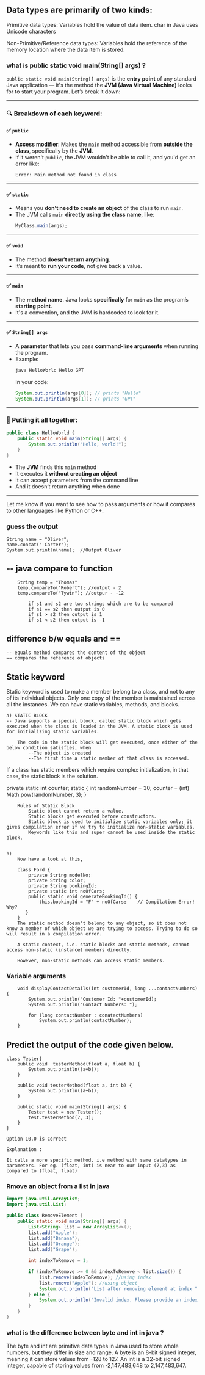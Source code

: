 ## Data types are primarily of two kinds:

Primitive data types: Variables hold the value of data item. char in Java uses Unicode characters

Non-Primitive/Reference data types: Variables hold the reference of the memory location where the data item is stored.

### what is public static void main(String[] args) ?

`public static void main(String[] args)` is the **entry point** of any standard Java application — it's the method the **JVM (Java Virtual Machine)** looks for to start your program. Let’s break it down:

---

### 🔍 **Breakdown of each keyword:**

#### ✅ `public`

- **Access modifier**: Makes the `main` method accessible from **outside the class**, specifically by the **JVM**.
- If it weren't `public`, the JVM wouldn't be able to call it, and you'd get an error like:
  ```
  Error: Main method not found in class
  ```

---

#### ✅ `static`

- Means you **don’t need to create an object** of the class to run `main`.
- The JVM calls `main` **directly using the class name**, like:
  ```java
  MyClass.main(args);
  ```

---

#### ✅ `void`

- The method **doesn’t return anything**.
- It’s meant to **run your code**, not give back a value.

---

#### ✅ `main`

- The **method name**. Java looks **specifically** for `main` as the program’s **starting point**.
- It's a convention, and the JVM is hardcoded to look for it.

---

#### ✅ `String[] args`

- A **parameter** that lets you pass **command-line arguments** when running the program.
- Example:
  ```bash
  java HelloWorld Hello GPT
  ```
  In your code:
  ```java
  System.out.println(args[0]); // prints "Hello"
  System.out.println(args[1]); // prints "GPT"
  ```

---

### 🔁 Putting it all together:

```java
public class HelloWorld {
    public static void main(String[] args) {
        System.out.println("Hello, world!");
    }
}
```

- The **JVM** finds this `main` method
- It executes it **without creating an object**
- It can accept parameters from the command line
- And it doesn’t return anything when done

---

Let me know if you want to see how to pass arguments or how it compares to other languages like Python or C++.

### guess the output

    String name = "Oliver";
    name.concat(" Carter");
    System.out.println(name);  //Output Oliver

## -- java compare to function

    	String temp = "Thomas"
    	temp.compareTo("Robert"); //output - 2
    	temp.compareTo("Tywin"); //outpur - -12

    		if s1 and s2 are two strings which are to be compared
    		if s1 == s2 then output is 0
    		if s1 > s2 then output is 1
    		if s1 < s2 then output is -1

## difference b/w equals and ==

    -- equals method compares the content of the object
    == compares the reference of objects

## Static keyword

Static keyword is used to make a member belong to a class, and not to any of its individual objects. Only one copy of the member is maintained across all the instances. We can have static variables, methods, and blocks.

    a) STATIC BLOCK
    -- Java supports a special block, called static block which gets executed when the class is loaded in the JVM. A static block is used for initializing static variables.

    	The code in the static block will get executed, once either of the below condition satisfies, when
    		--The object is created
    		--The first time a static member of that class is accessed.

If a class has static members which require complex initialization, in that case, the static block is the solution.

private static int counter;
static {
int randomNumber = 30;
counter = (int) Math.pow(randomNumber, 3);
}

    	Rules of Static Block
    		Static block cannot return a value.
    		Static blocks get executed before constructors.
    		Static block is used to initialize static variables only; it gives compilation error if we try to initialize non-static variables.
    		Keywords like this and super cannot be used inside the static block.


    b)
    	Now have a look at this,

    	class Ford {
    	    private String modelNo;
    	    private String color;
    	    private String bookingId;
    	    private static int noOfCars;
    	    public static void generateBookingId() {
    	        this.bookingId = "F" + noOfCars;    // Compilation Error! Why?
    	   }
    	}
    	The static method doesn't belong to any object, so it does not know a member of which object we are trying to access. Trying to do so will result in a compilation error.

    	A static context, i.e. static blocks and static methods, cannot access non-static (instance) members directly.

    	However, non-static methods can access static members.

### Variable arguments

    	void displayContactDetails(int customerId, long ...contactNumbers){
    	    System.out.println("Customer Id: "+customerId);
    		System.out.println("Contact Numbers: ");

    		for (long contactNumber : conatactNumbers)
    		    System.out.println(contactNumber);
    	}

## Predict the output of the code given below.

    class Tester{
    	public void  testerMethod(float a, float b) {
            System.out.println((a+b));
        }

        public void testerMethod(float a, int b) {
            System.out.println((a+b));
        }

        public static void main(String[] args) {
            Tester test = new Tester();
            test.testerMethod(7, 3);
        }
    }

    Option 10.0 is Correct

    Explanation :

    It calls a more specific method. i.e method with same datatypes in parameters. For eg. (float, int) is near to our input (7,3) as compared to (float, float)

### Rmove an object from a list in java

```java
import java.util.ArrayList;
import java.util.List;

public class RemoveElement {
    public static void main(String[] args) {
        List<String> list = new ArrayList<>();
        list.add("Apple");
        list.add("Banana");
        list.add("Orange");
        list.add("Grape");

        int indexToRemove = 1;

        if (indexToRemove >= 0 && indexToRemove < list.size()) {
            list.remove(indexToRemove); //using index
            list.remove("Apple"); //using object
            System.out.println("List after removing element at index " + indexToRemove + ": " + list);
        } else {
            System.out.println("Invalid index. Please provide an index within the range of the list.");
        }
    }
}
```

### what is the difference between byte and int in java ?

The byte and int are primitive data types in Java used to store whole numbers, but they differ in size and range. A byte is an 8-bit signed integer, meaning it can store values from -128 to 127. An int is a 32-bit signed integer, capable of storing values from -2,147,483,648 to 2,147,483,647.

